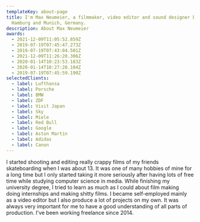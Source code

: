 ```yaml
---
templateKey: about-page
title: I'm Max Neumeier, a filmmaker, video editor and sound designer based in
  Hamburg and Munich, Germany.
description: About Max Neumeier
awards:
  - 2021-12-09T11:05:52.859Z
  - 2019-07-19T07:45:47.273Z
  - 2019-07-19T07:43:04.501Z
  - 2021-12-09T11:26:20.306Z
  - 2020-01-14T10:23:53.183Z
  - 2020-01-14T10:27:20.104Z
  - 2019-07-19T07:45:59.190Z
selectedClients:
  - label: Lufthansa
  - label: Porsche
  - label: BMW
  - label: ZDF
  - label: Visit Japan
  - label: Sky
  - label: Miele
  - label: Red Bull
  - label: Google
  - label: Aston Martin
  - label: Adidas
  - label: Canon
---
```

I started shooting and editing really crappy films of my friends skateboarding when I was about 13. It was one of many hobbies of mine for a long time but I only started taking it more seriously after having lots of free time while studying computer science in media. While finishing my university degree, I tried to learn as much as I could about film making doing internships and making shitty films. I became self-employed mainly as a video editor but I also produce a lot of projects on my own. It was always very important for me to have a good understanding of all parts of production. I've been working freelance since 2014.
